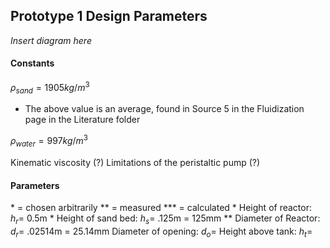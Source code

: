 ## Prototype 1 Design Parameters

*Insert diagram here*

#### Constants
$\rho_{sand} = 1905 kg/m^3$
- The above value is an average, found in Source 5 in the Fluidization page in the Literature folder

$\rho_{water} = 997 kg/m^3$

Kinematic viscosity (?)
Limitations of the peristaltic pump (?)

#### Parameters
\* = chosen arbitrarily
\** = measured
\*** = calculated
\* Height of reactor: $h_r =$ 0.5m
\* Height of sand bed: $h_s =$ .125m $=$ 125mm
\** Diameter of Reactor: $d_r =$ .02514m $=$ 25.14mm
Diameter of opening: $d_o =$
Height above tank: $h_t =$
